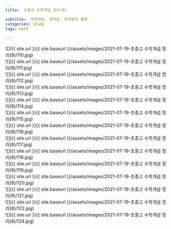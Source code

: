 ```yaml
---
title:  초중고 수학개념 정리(9)

subtitle:  부정적분, 정적분, 정적분의 활용
categories: study 
tags: math
 
---
```


  
![]({{ site.url }}{{ site.baseurl }}/assets/images/2021-07-19-초중고 수학개념 정리(9)/110.jpg)  
![]({{ site.url }}{{ site.baseurl }}/assets/images/2021-07-19-초중고 수학개념 정리(9)/111.jpg)  
![]({{ site.url }}{{ site.baseurl }}/assets/images/2021-07-19-초중고 수학개념 정리(9)/112.jpg)  
![]({{ site.url }}{{ site.baseurl }}/assets/images/2021-07-19-초중고 수학개념 정리(9)/113.jpg)  
![]({{ site.url }}{{ site.baseurl }}/assets/images/2021-07-19-초중고 수학개념 정리(9)/114.jpg)  
![]({{ site.url }}{{ site.baseurl }}/assets/images/2021-07-19-초중고 수학개념 정리(9)/115.jpg)  
![]({{ site.url }}{{ site.baseurl }}/assets/images/2021-07-19-초중고 수학개념 정리(9)/116.jpg)  
![]({{ site.url }}{{ site.baseurl }}/assets/images/2021-07-19-초중고 수학개념 정리(9)/117.jpg)  
![]({{ site.url }}{{ site.baseurl }}/assets/images/2021-07-19-초중고 수학개념 정리(9)/118.jpg)  
![]({{ site.url }}{{ site.baseurl }}/assets/images/2021-07-19-초중고 수학개념 정리(9)/119.jpg)  
![]({{ site.url }}{{ site.baseurl }}/assets/images/2021-07-19-초중고 수학개념 정리(9)/120.jpg)  
![]({{ site.url }}{{ site.baseurl }}/assets/images/2021-07-19-초중고 수학개념 정리(9)/121.jpg)  
![]({{ site.url }}{{ site.baseurl }}/assets/images/2021-07-19-초중고 수학개념 정리(9)/122.jpg)  
![]({{ site.url }}{{ site.baseurl }}/assets/images/2021-07-19-초중고 수학개념 정리(9)/124.jpg)  
